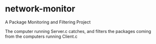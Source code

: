 # network-monitor

A Package Monitoring and Filtering Project

The computer running Server.c catches, and filters the packages coming from the computers running Client.c
